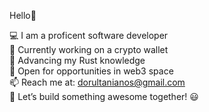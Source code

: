 Hello👋 

💻 I am a proficent software developer<br/>
🔭 Currently working on a crypto wallet<br/>
🦀 Advancing my Rust knowledge<br/>
🐝 Open for opportunities in web3 space<br/>
📫 Reach me at: dorultanianos@gmail.com<br/>
🚀 Let’s build something awesome together! 😃
